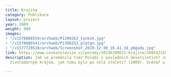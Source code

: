 ```yaml
---
title: Krajina
category: Publikace
layout: project
year: 2009
weight: 900
images:
- "/v1578088559/archweb/P1390262_tonksh.jpg"
- "/v1578088541/archweb/P1390253_plqtgn.jpg"
- "/v1577720510/archweb/Screenshot_2019-12-30_16.41.34_p6gady.jpg"
link: https://www.ceskatelevize.cz/porady/10236399672-krajina/209542158690001
description: Jak se proměnila tvář Polabí v posledních desetiletích? Je stále tím
  životadárným krajem, jak tomu bylo po celá staletí? (2009). Scénář a režie L. Václavová

---
```

